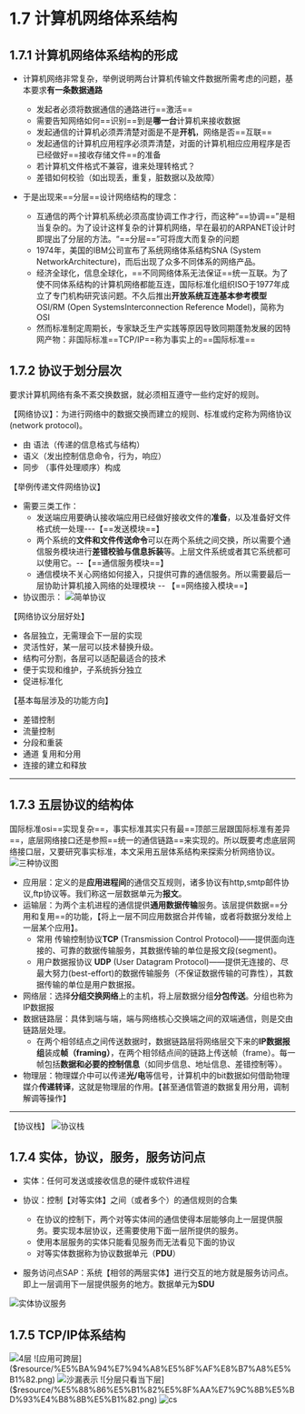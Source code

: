 # 1.7 计算机网络体系结构


## 1.7.1 计算机网络体系结构的形成
* 计算机网络非常复杂，举例说明两台计算机传输文件数据所需考虑的问题，基本要求**有一条数据通路**
  * 发起者必须将数据通信的通路进行==激活==
  * 需要告知网络如何==识别==到是**哪一台**计算机来接收数据
  * 发起通信的计算机必须弄清楚对面是不是**开机**，网络是否==互联==
  * 发起通信的计算机应用程序必须弄清楚，对面的计算机相应应用程序是否已经做好==接收存储文件==的准备
  * 若计算机文件格式不兼容，谁来处理转格式？
  * 差错如何校验（如出现丢，重复，脏数据以及故障）

* 于是出现来==分层==设计网络结构的理念：
  * 互通信的两个计算机系统必须高度协调工作才行，而这种“==协调==”是相当复杂的。为了设计这样复杂的计算机网络，早在最初的ARPANET设计时即提出了分层的方法。“==分层==”可将庞大而复杂的问题
  * 1974年，美国的IBM公司宣布了系统网络体系结构SNA (System NetworkArchitecture)，而后出现了众多不同体系的网络产品。
  * 经济全球化，信息全球化，==不同网络体系无法保证==统一互联。为了使不同体系结构的计算机网络都能互连，国际标准化组织ISO于1977年成立了专门机构研究该问题。不久后推出**开放系统互连基本参考模型** OSI/RM (Open SystemsInterconnection Reference Model)，简称为OSI
  * 然而标准制定周期长，专家缺乏生产实践等原因导致同期蓬勃发展的因特网产物：非国际标准==TCP/IP==称为事实上的==国际标准==

## 1.7.2 协议于划分层次

要求计算机网络有条不紊交换数据，就必须相互遵守一些约定好的规则。


【网络协议】：为进行网络中的数据交换而建立的规则、标准或约定称为网络协议(network protocol)。
  * 由 语法（传递的信息格式与结构）
  * 语义（发出控制信息命令，行为，响应）
  * 同步 （事件处理顺序）构成 

【举例传递文件网络协议】
* 需要三类工作：
  * 发送端应用要确认接收端应用已经做好接收文件的**准备**，以及准备好文件格式统一处理---【==发送模块==】
  * 两个系统的**文件和文件传送命令**可以在两个系统之间交换，所以需要个通信服务模块进行**差错校验与信息拆装**等。上层文件系统或者其它系统都可以使用它。--【==通信服务模块==】
  * 通信模块不关心网络如何接入，只提供可靠的通信服务。所以需要最后一层协助计算机接入网络的处理模块 -- 【==网络接入模块==】
* 协议图示：
![简单协议]($resource/%E7%AE%80%E5%8D%95%E5%8D%8F%E8%AE%AE.png)

【网络协议分层好处】
* 各层独立，无需理会下一层的实现
* 灵活性好，某一层可以技术替换升级。
* 结构可分割，各层可以适配最适合的技术
* 便于实现和维护，子系统拆分独立
* 促进标准化

【基本每层涉及的功能方向】
* 差错控制
* 流量控制
* 分段和重装
* 通道 复用和分用
* 连接的建立和释放

----
## 1.7.3 五层协议的结构体

国际标准osi==实现复杂==，事实标准其实只有最==顶部三层跟国际标准有差异==，底层网络接口还是参照==统一的通信链路==来实现的。所以既要考虑底层网络接口层，又要研究事实标准，本文采用五层体系结构来探索分析网络协议。
![三种协议图]($resource/%E4%B8%89%E7%A7%8D%E5%8D%8F%E8%AE%AE%E5%9B%BE.png)

* 应用层：定义的是**应用进程间**的通信交互规则，诸多协议有http,smtp邮件协议,ftp协议等。我们称这一层数据单元为**报文**。
* 运输层：为两个主机进程的通信提供**通用数据传输**服务。该层提供数据==分用和复用==的功能，【将上一层不同应用数据合并传输，或者将数据分发给上一层某个应用】。
  * 常用 传输控制协议**TCP** (Transmission Control Protocol)——提供面向连接的、可靠的数据传输服务，其数据传输的单位是报文段(segment)。
  * 用户数据报协议 **UDP** (User Datagram Protocol)——提供无连接的、尽最大努力(best-effort)的数据传输服务（不保证数据传输的可靠性），其数据传输的单位是用户数据报。
* 网络层：选择**分组交换网络**上的主机，将上层数据分组**分包传送**。分组也称为IP数据报
* 数据链路层：具体到端与端，端与网络核心交换端之间的双端通信，则是交由链路层处理。
   - 在两个相邻结点之间传送数据时，数据链路层将网络层交下来的**IP数据报组**装成**帧（framing）**，在两个相邻结点间的链路上传送帧（frame）。每一帧包括**数据和必要的控制信息**（如同步信息、地址信息、差错控制等）。
* 物理层：物理媒介中可以传递**光/电**等信号，计算机中的bit数据如何借助物理媒介**传递转译**，这就是物理层的作用。【甚至通信管道的数据复用分用，调制解调等操作】

----

【协议栈】
![协议栈]($resource/%E5%8D%8F%E8%AE%AE%E6%A0%88.png)

## 1.7.4 实体，协议，服务，服务访问点

* 实体：任何可发送或接收信息的硬件或软件进程
* 协议：控制【对等实体】之间（或者多个）的通信规则的合集
  * 在协议的控制下，两个对等实体间的通信使得本层能够向上一层提供服务。要实现本层协议，还需要使用下面一层所提供的服务。
  * 使用本层服务的实体只能看见服务而无法看见下面的协议
  * 对等实体数据称为协议数据单元（**PDU**）

* 服务访问点SAP：系统【相邻的两层实体】进行交互的地方就是服务访问点。即上一层调用下一层提供服务的地方。数据单元为**SDU**

![实体协议服务]($resource/%E5%AE%9E%E4%BD%93%E5%8D%8F%E8%AE%AE%E6%9C%8D%E5%8A%A1.png)

## 1.7.5 TCP/IP体系结构
![4层]($resource/4%E5%B1%82.jpg)
![应用可跨层]($resource/%E5%BA%94%E7%94%A8%E5%8F%AF%E8%B7%A8%E5%B1%82.png)
![沙漏表示]($resource/%E6%B2%99%E6%BC%8F%E8%A1%A8%E7%A4%BA.png)
![分层只看当下层]($resource/%E5%88%86%E5%B1%82%E5%8F%AA%E7%9C%8B%E5%BD%93%E4%B8%8B%E5%B1%82.png)
![cs]($resource/cs.png)

